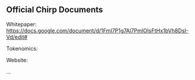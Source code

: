 ## Official Chirp Documents

Whitepaper: https://docs.google.com/document/d/1FmI7P1g7Al7PmlOIsFtHx1bVh8DsI-Vd/edit#

Tokenomics:

Website: 

...
